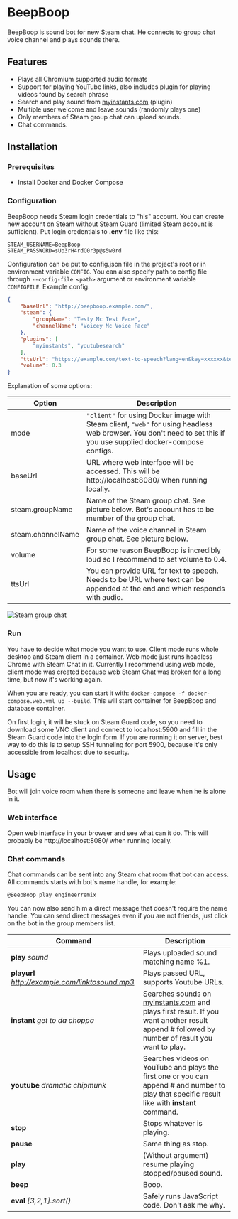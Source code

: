 # BeepBoop
BeepBoop is sound bot for new Steam chat. He connects to group chat voice channel and plays sounds there.

## Features
 * Plays all Chromium supported audio formats
 * Support for playing YouTube links, also includes plugin for playing videos found by search phrase
 * Search and play sound from [myinstants.com](https://www.myinstants.com/) (plugin)
 * Multiple user welcome and leave sounds (randomly plays one)
 * Only members of Steam group chat can upload sounds.
 * Chat commands.

## Installation

### Prerequisites
 * Install Docker and Docker Compose

### Configuration

BeepBoop needs Steam login credentials to "his" account. You can create new account on Steam without Steam Guard (limited Steam account is sufficient). Put login credentials to **.env** file like this:

```
STEAM_USERNAME=BeepBoop
STEAM_PASSWORD=sUp3rH4rdC0r3p@s5w0rd
```

Configuration can be put to config.json file in the project's root or in environment variable `CONFIG`. You can also specify path to config file through `--config-file <path>` argument or environment variable `CONFIGFILE`.
Example config:
```json
{
	"baseUrl": "http://beepboop.example.com/",
	"steam": {
		"groupName": "Testy Mc Test Face",
		"channelName": "Voicey Mc Voice Face"
	},
	"plugins": [
		"myinstants", "youtubesearch"
	],
	"ttsUrl": "https://example.com/text-to-speech?lang=en&key=xxxxxx&text=",
	"volume": 0.3
}
```
Explanation of some options:

Option | Description
------ | -----------
mode | `"client"` for using Docker image with Steam client, `"web"` for using headless web browser. You don't need to set this if you use supplied docker-compose configs.
baseUrl| URL where web interface will be accessed. This will be http://localhost:8080/ when running locally.
steam.groupName | Name of the Steam group chat. See picture below. Bot's account has to be member of the group chat.
steam.channelName | Name of the voice channel in Steam group chat. See picture below.
volume | For some reason BeepBoop is incredibly loud so I recommend to set volume to 0.4.
ttsUrl | You can provide URL for text to speech. Needs to be URL where text can be appended at the end and which responds with audio.

![Steam group chat](https://i.imgur.com/sh6RMgU.png)

### Run

You have to decide what mode you want to use. Client mode runs whole desktop and Steam client in a container. Web mode just runs headless Chrome with Steam Chat in it. Currently I recommend using web mode, client mode was created because web Steam Chat was broken for a long time, but now it's working again.

When you are ready, you can start it with: `docker-compose -f docker-compose.web.yml up --build`. This will start container for BeepBoop and database container.

On first login, it will be stuck on Steam Guard code, so you need to download some VNC client and connect to localhost:5900 and fill in the Steam Guard code into the login form. If you are running it on server, best way to do this is to setup SSH tunneling for port 5900, because it's only accessible from localhost due to security.

## Usage

Bot will join voice room when there is someone and leave when he is alone in it.

### Web interface

Open web interface in your browser and see what can it do. This will probably be http://localhost:8080/ when running locally.

### Chat commands
Chat commands can be sent into any Steam chat room that bot can access. All commands starts with bot's name handle, for example:
```
@BeepBoop play engineerremix
```

You can now also send him a direct message that doesn't require the name handle. You can send direct messages even if you are not friends, just click on the bot in the group members list.

Command | Description
------- | -----------
**play** *sound* | Plays uploaded sound matching name %1.
**playurl** *http://example.com/linktosound.mp3* | Plays passed URL, supports Youtube URLs.
**instant** *get to da choppa* | Searches sounds on [myinstants.com](https://www.myinstants.com/) and plays first result. If you want another result append # followed by number of result you want to play.
**youtube** *dramatic* *chipmunk* | Searches videos on YouTube and plays the first one or you can append # and number to play that specific result like with **instant** command.
**stop** | Stops whatever is playing.
**pause** | Same thing as stop.
**play** | (Without argument) resume playing stopped/paused sound.
**beep** | Boop.
**eval** *[3,2,1].sort()* | Safely runs JavaScript code. Don't ask me why.
